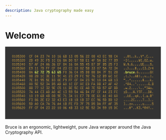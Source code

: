 ```yaml
---
description: Java cryptography made easy
---
```


# Welcome

![](.gitbook/assets/logo.png)

Bruce is an ergonomic, lightweight, pure Java wrapper around the Java Cryptography API.

